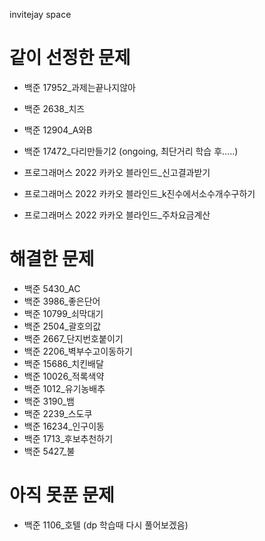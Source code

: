 invitejay space

# 같이 선정한 문제

- 백준 17952\_과제는끝나지않아
- 백준 2638\_치즈
- 백준 12904_A와B
- 백준 17472\_다리만들기2 (ongoing, 최단거리 학습 후.....)

- 프로그래머스 2022 카카오 블라인드\_신고결과받기
- 프로그래머스 2022 카카오 블라인드\_k진수에서소수개수구하기
- 프로그래머스 2022 카카오 블라인드\_주차요금계산

# 해결한 문제

- 백준 5430_AC
- 백준 3986\_좋은단어
- 백준 10799\_쇠막대기
- 백준 2504\_괄호의값
- 백준 2667\_단지번호붙이기
- 백준 2206\_벽부수고이동하기
- 백준 15686\_치킨배달
- 백준 10026\_적록색약
- 백준 1012\_유기농배추
- 백준 3190\_뱀
- 백준 2239\_스도쿠
- 백준 16234\_인구이동
- 백준 1713\_후보추천하기
- 백준 5427\_불

# 아직 못푼 문제

- 백준 1106\_호텔 (dp 학습때 다시 풀어보겠음)
